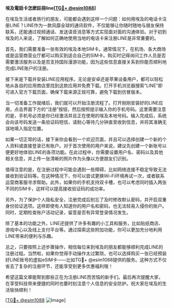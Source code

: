 **埃及電話卡怎麽註冊line[[TG💪+ @esim1088](https://t.me/s/esim1088)]**

在埃及生活或者旅行的朋友，可能都会遇到这样一个问题：如何用埃及的电话卡注册LINE？LINE作为一款风靡全球的通讯软件，不仅能够让你随时随地与朋友保持联系，还能通过视频通话、发送语音消息等方式实现面对面的沟通体验。对于初到埃及的人来说，了解如何正确地使用当地的电话卡来注册LINE是非常重要的。

首先，我们需要准备一张有效的埃及本地SIM卡。通常情况下，在机场、各大商场或是运营商营业厅都可以购买到适合自己的SIM卡。购买时记得询问工作人员是否需要激活服务以及是否支持国际漫游功能，因为这些信息直接关系到你能否顺利地完成LINE账户的注册。

接下来是下载并安装LINE应用程序。无论是安卓还是苹果设备用户，都可以轻松地从各自的应用商店里找到这款应用并免费下载。打开手机浏览器搜索“LINE”即可进入官方下载页面，确保下载来源正规可靠，避免下载到仿冒版本。

当一切准备工作就绪后，我们就可以开始注册流程了。打开刚刚安装好的LINE应用，点击界面下方的“注册”按钮，然后按照提示输入你的手机号码。这里需要注意的是，手机号必须是你已经激活并且正在使用的埃及本地号码。输入完成后，系统会向该号码发送一条验证码短信，请耐心等待几分钟直至收到信息，并将其准确无误地填入指定位置。

如果一切正常的话，接下来你会看到一个欢迎页面，并且可以选择创建一个新的个人资料或直接登录已有账户。对于首次使用的用户来说，建议先创建一个新账号以便更好地体验LINE的各项功能。在此过程中，你需要设置用户名、密码以及其他相关信息，并上传一张清晰的照片作为头像以方便朋友们识别。

值得注意的是，在注册过程中可能会遇到一些障碍，比如网络连接不稳定导致无法接收到验证码等。在这种情况下，你可以尝试更换Wi-Fi环境再试一次，或者联系运营商客服寻求帮助。此外，如果你的手机支持双卡槽，也可以考虑同时插入两张不同的SIM卡，这样可以提高接收验证码的成功率。

另外，为了保护个人隐私安全，注册完成后别忘了及时修改默认密码，并开启双重身份验证选项。这样即使有人知道你的用户名和密码，也无法轻易入侵你的账户。同时，定期检查账户活动记录，留意是否有异常登录情况发生。

除了基本的功能之外，LINE还提供了许多有趣的小工具和服务，比如贴纸商店、游戏中心以及线上支付平台等。通过探索这些附加功能，你可以更加充分地利用LINE带来的便利与乐趣。

总之，只要按照上述步骤操作，相信每位来到埃及的朋友都能够顺利完成LINE的注册过程。当然啦，如果你觉得手动操作太过繁琐，也可以选择购买一张已经预装好LINE账号的虚拟eSIM卡——比如TG💪+ @esim1088提供的服务。这种方式不仅省去了复杂的注册环节，还能享受到更多优惠福利哦！

希望这篇文章能帮到那些正在为注册LINE而苦恼的新手们。最后再次提醒大家，在享受科技带来便捷的同时也要时刻注意个人信息的安全防护。祝大家在埃及的生活愉快顺利！

[[TG💪+ @esim1088](https://t.me/s/esim1088) ![Image](https://i.postimg.cc/4NQfJmqS/Snipaste-2025-05-13-00-14-12.png)]